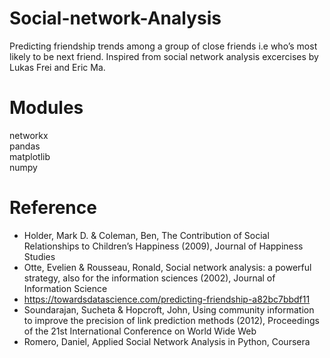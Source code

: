 # Social-network-Analysis

Predicting friendship trends among a group of close friends i.e who’s most likely to be next friend. Inspired from social network analysis excercises by Lukas Frei and Eric Ma.

# Modules

networkx <br>
pandas <br>
matplotlib <br>
numpy <br>



# Reference


- Holder, Mark D. & Coleman, Ben, The Contribution of Social Relationships to Children’s Happiness (2009), Journal of Happiness Studies
- Otte, Evelien & Rousseau, Ronald, Social network analysis: a powerful strategy, also for the information sciences (2002), Journal of Information Science
- https://towardsdatascience.com/predicting-friendship-a82bc7bbdf11
- Soundarajan, Sucheta & Hopcroft, John, Using community information to improve the precision of link prediction methods (2012), Proceedings of the 21st International Conference on World Wide Web
- Romero, Daniel, Applied Social Network Analysis in Python, Coursera
